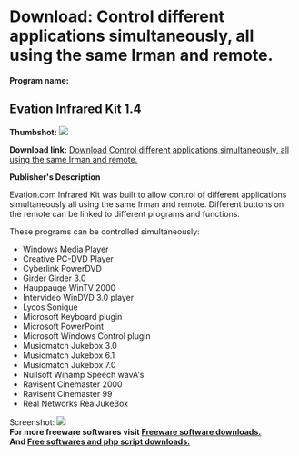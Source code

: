 # Download: Control different applications simultaneously, all using the same Irman and remote. 

**Program name:**

## Evation Infrared Kit 1.4

  
**Thumbshot:** ![](http://www.freewarefiles.com/screenshot/ev_infraredkit_md.gif)   
  
**Download link:** [Download Control different applications simultaneously, all using the same Irman and remote. ](http://freesoftwares.boysofts.com/Evation-Infrared-Kit_program_24393.html)  
  


**Publisher's Description**  
  


Evation.com Infrared Kit was built to allow control of different applications simultaneously all using the same Irman and remote. Different buttons on the remote can be linked to different programs and functions. 

These programs can be controlled simultaneously:

  * Windows Media Player 
  * Creative PC-DVD Player 
  * Cyberlink PowerDVD 
  * Girder Girder 3.0 
  * Hauppauge WinTV 2000 
  * Intervideo WinDVD 3.0 player 
  * Lycos Sonique 
  * Microsoft Keyboard plugin 
  * Microsoft PowerPoint 
  * Microsoft Windows Control plugin 
  * Musicmatch Jukebox 3.0 
  * Musicmatch Jukebox 6.1 
  * Musicmatch Jukebox 7.0 
  * Nullsoft Winamp Speech wavA's 
  * Ravisent Cinemaster 2000 
  * Ravisent Cinemaster 99 
  * Real Networks RealJukeBox 

  
  
Screenshot: ![](http://www.freewarefiles.com/screenshot/ev_infraredkit.gif)   
**For more freeware softwares visit [Freeware software downloads.](http://freesoftwares.boysofts.com/)**   
**And [Free softwares and php script downloads.](http://www.boysofts.com/)**
